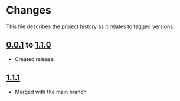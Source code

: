 # Changes
This file describes the project history as it relates to tagged versions.

## [0.0.1](.) to [1.1.0](.)
- Created release

## [1.1.1](.)
- Merged with the main branch
